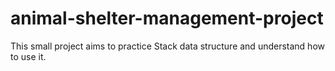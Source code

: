 # animal-shelter-management-project
This small project aims to practice Stack data structure and understand how to use it. 
